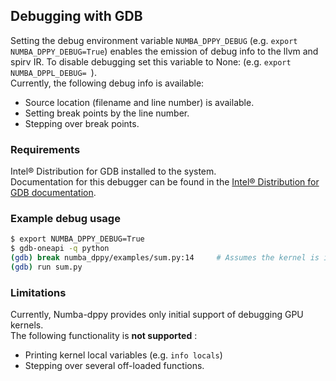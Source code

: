 ## Debugging with GDB

Setting the debug environment variable `NUMBA_DPPY_DEBUG` (e.g. `export NUMBA_DPPY_DEBUG=True`) enables 
the emission of debug info to the llvm and spirv IR.
To disable debugging set this variable to None: (e.g. `export NUMBA_DPPL_DEBUG= `).  
Currently, the following debug info is available:
- Source location (filename and line number) is available. 
- Setting break points by the line number.
- Stepping over break points.

### Requirements

Intel® Distribution for GDB installed to the system.  
Documentation for this debugger can be found in the 
[Intel® Distribution for GDB documentation](https://software.intel.com/content/www/us/en/develop/tools/oneapi/components/distribution-for-gdb.html).

### Example debug usage

```bash
$ export NUMBA_DPPY_DEBUG=True
$ gdb-oneapi -q python  
(gdb) break numba_dppy/examples/sum.py:14     # Assumes the kernel is in file sum.py, at line 14  
(gdb) run sum.py
```

### Limitations
Currently, Numba-dppy provides only initial support of debugging GPU kernels.  
The following functionality is **not supported** :
- Printing kernel local variables (e.g. ```info locals```)
- Stepping over several off-loaded functions.
